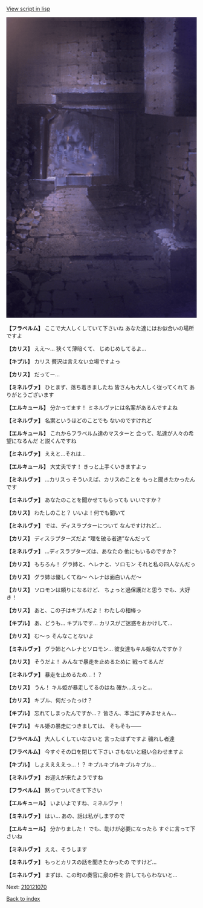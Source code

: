 [View script in lisp](../scripts/210121060.txt)

![006_jail.png](../images/backgrounds/006_jail.png)

**【フラベルム】**
ここで大人しくしていて下さいね
あなた達にはお似合いの場所ですよ

**【カリス】**
ええ～…
狭くて薄暗くて、
じめじめしてるよ…

**【キプル】**
カリス
贅沢は言えない立場ですよっ

**【カリス】**
だってー…

**【ミネルヴァ】**
ひとまず、落ち着きましたね
皆さんも大人しく従ってくれて
ありがとうございます

**【エルキュール】**
分かってます！
ミネルヴァには名案があるんですよね

**【ミネルヴァ】**
名案というほどのことでも
ないのですけれど

**【エルキュール】**
これからフラベルム達のマスターと
会って、私達が人々の希望になるんだ
と説くんですね

**【ミネルヴァ】**
ええと…それは…

**【エルキュール】**
大丈夫です！
きっと上手くいきますよっ

**【ミネルヴァ】**
…カリスっ
そういえば、カリスのことを
もっと聞きたかったんです

**【ミネルヴァ】**
あなたのことを聞かせてもらっても
いいですか？

**【カリス】**
わたしのこと？
いいよ！何でも聞いて

**【ミネルヴァ】**
では、ディスラプターについて
なんですけれど…

**【カリス】**
ディスラプターズだよ
“理を破る者達”なんだって

**【ミネルヴァ】**
…ディスラプターズは、あなたの
他にもいるのですか？

**【カリス】**
もちろん！
グラ姉と、ヘレナと、ソロモン
それと私の四人なんだっ

**【カリス】**
グラ姉は優しくてね～
ヘレナは面白いんだ～

**【カリス】**
ソロモンは頼りになるけど、
ちょっと過保護だと思う
でも、大好き！

**【カリス】**
あと、この子はキプルだよ！
わたしの相棒っ

**【キプル】**
あ、どうも…
キプルです…
カリスがご迷惑をおかけして…

**【カリス】**
む～っ
そんなことないよ

**【ミネルヴァ】**
グラ姉とヘレナとソロモン…
彼女達もキル姫なんですか？

**【カリス】**
そうだよ！
みんなで暴走を止めるために
戦ってるんだ

**【ミネルヴァ】**
暴走を止めるため…！？

**【カリス】**
うん！
キル姫が暴走してるのはね
確か…えっと…

**【カリス】**
キプル、何だったっけ？

**【キプル】**
忘れてしまったんですか…？
皆さん、本当にすみませぇん…

**【キプル】**
キル姫の暴走につきましては、
そもそも――

**【フラベルム】**
大人しくしていなさいと
言ったはずですよ
穢れし者達

**【フラベルム】**
今すぐその口を閉じて下さい
さもないと縫い合わせますよ

**【キプル】**
しょええええっ…！？
キプルキプルキプルキプル…

**【ミネルヴァ】**
お迎えが来たようですね

**【フラベルム】**
黙ってついてきて下さい

**【エルキュール】**
いよいよですね、ミネルヴァ！

**【ミネルヴァ】**
はい…
あの、話は私がしますので

**【エルキュール】**
分かりました！
でも、助けが必要になったら
すぐに言って下さいね

**【ミネルヴァ】**
ええ、そうします

**【ミネルヴァ】**
もっとカリスの話を聞きたかったの
ですけど…

**【ミネルヴァ】**
まずは、この町の奏官に泉の件を
許してもらわないと…

Next: [210121070](210121070.md)

[Back to index](index.md)
